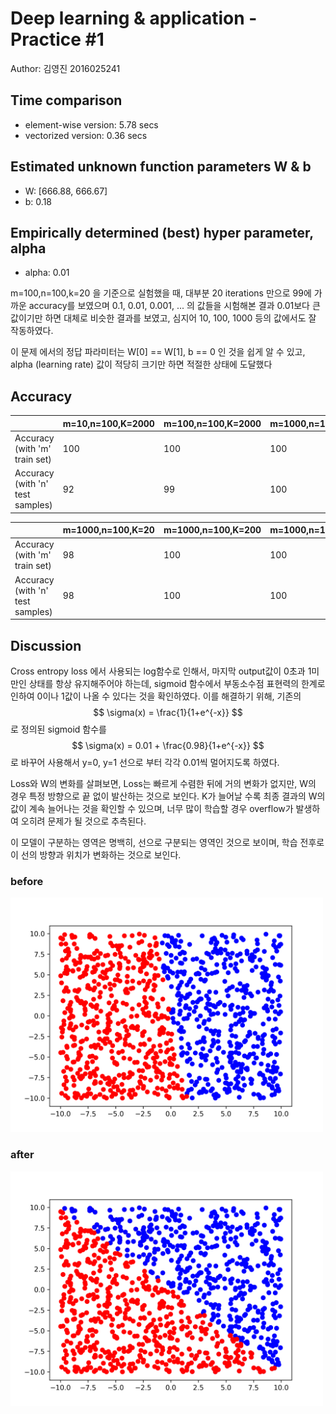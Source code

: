 # Deep learning & application - Practice #1 

Author: 김영진 2016025241

## Time comparison

- element-wise version: 5.78 secs
- vectorized version: 0.36 secs

## Estimated unknown function parameters W & b

- W: [666.88, 666.67]
- b: 0.18

## Empirically determined (best) hyper parameter, alpha

*  alpha: 0.01

m=100,n=100,k=20 을 기준으로 실험했을 때, 대부분 20 iterations 만으로 99에 가까운 accuracy를 보였으며 0.1, 0.01, 0.001, ... 의 값들을 시험해본 결과 0.01보다 큰 값이기만 하면 대체로 비슷한 결과를 보였고, 심지어 10, 100, 1000 등의 값에서도 잘 작동하였다.

이 문제 에서의 정답 파라미터는 W[0] == W[1], b == 0 인 것을 쉽게 알 수 있고,  alpha (learning rate) 값이 적당히 크기만 하면 적절한 상태에 도달했다

## Accuracy

|                                  | m=10,n=100,K=2000 | m=100,n=100,K=2000 | m=1000,n=100,K=2000 |
| -------------------------------- | ----------------- | ------------------ | ------------------- |
| Accuracy (with 'm' train set)    | 100               | 100                | 100                 |
| Accuracy (with 'n' test samples) | 92                | 99                 | 100                 |

|                                  | m=1000,n=100,K=20 | m=1000,n=100,K=200 | m=1000,n=100,K=2000 |
| -------------------------------- | ----------------- | ------------------ | ------------------- |
| Accuracy (with 'm' train set)    | 98                | 100                | 100                 |
| Accuracy (with 'n' test samples) | 98                | 100                | 100                 |

## Discussion

Cross entropy loss 에서 사용되는 log함수로 인해서, 마지막 output값이 0초과 1미만인 상태를 항상 유지해주어야 하는데, sigmoid 함수에서 부동소수점 표현력의 한계로 인하여 0이나 1값이 나올 수 있다는 것을 확인하였다. 이를 해결하기 위해, 기존의
$$
\sigma(x) = \frac{1}{1+e^{-x}}
$$
로 정의된 sigmoid 함수를
$$
\sigma(x) = 0.01 + \frac{0.98}{1+e^{-x}}
$$
로 바꾸어 사용해서 y=0, y=1 선으로 부터 각각 0.01씩 멀어지도록 하였다.

Loss와 W의 변화를 살펴보면, Loss는 빠르게 수렴한 뒤에 거의 변화가 없지만, W의 경우 특정 방향으로 끝 없이 발산하는 것으로 보인다. K가 늘어날 수록 최종 결과의 W의 값이 계속 늘어나는 것을 확인할 수 있으며, 너무 많이 학습할 경우 overflow가 발생하여 오히려 문제가 될 것으로 추측된다.

이 모델이 구분하는 영역은 명백히, 선으로 구분되는 영역인 것으로 보이며, 학습 전후로 이 선의 방향과 위치가 변화하는 것으로 보인다.

### before

<img src="./before.png" width="500" />

### after

<img src="./after.png" width="500" />